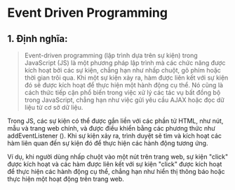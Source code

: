 # Event Driven Programming

## 1. Định nghĩa:
> Event-driven programming (lập trình dựa trên sự kiện) trong JavaScript (JS) là một phương pháp lập trình mà các chức năng được kích hoạt bởi các sự kiện, chẳng hạn như nhấp chuột, gõ phím hoặc thời gian trôi qua. Khi một sự kiện xảy ra, hàm được liên kết với sự kiện đó sẽ được kích hoạt để thực hiện một hành động cụ thể. Nó cũng là cách thức tiếp cận phổ biến trong việc xử lý các tác vụ bất đồng bộ trong JavaScript, chẳng hạn như việc gửi yêu cầu AJAX hoặc đọc dữ liệu từ cơ sở dữ liệu.

Trong JS, các sự kiện có thể được gắn liền với các phần tử HTML, như nút, mẫu và trang web chính, và được điều khiển bằng các phương thức như addEventListener (). Khi sự kiện xảy ra, trình duyệt sẽ tìm và kích hoạt các hàm liên quan đến sự kiện đó để thực hiện các hành động tương ứng.

Ví dụ, khi người dùng nhấp chuột vào một nút trên trang web, sự kiện "click" được kích hoạt và các hàm được liên kết với sự kiện "click" được kích hoạt để thực hiện các hành động cụ thể, chẳng hạn như hiển thị thông báo hoặc thực hiện một hoạt động trên trang web.




